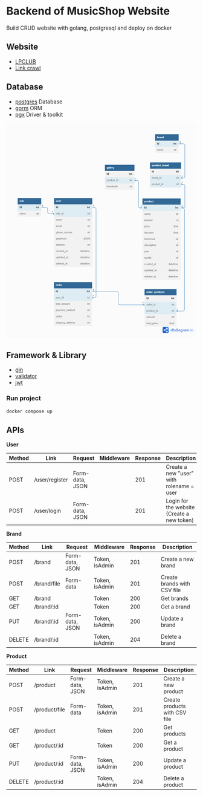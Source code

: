 # Backend of MusicShop Website

Build CRUD website with golang, postgresql and deploy on docker


## Website
- [LPCLUB](https://lpclub.vn/)
- [Link crawl](https://github.com/MusicShopVersion1/crawl_data)

## Database
- [postgres](https://hub.docker.com/_/postgres) Database
- [gorm](https://github.com/go-gorm/gorm) ORM
- [pgx](https://github.com/jackc/pgx) Driver & toolkit

![Database Diagram](https://github.com/MusicShopVersion1/server/blob/master/images/Web%20Online%20MusicShop.png)

## Framework & Library
- [gin](https://github.com/gin-gonic/gin)
- [validator](https://github.com/go-playground/validator)
- [jwt](https://github.com/golang-jwt/jwt)

[//]: # (- [migrate]&#40;https://github.com/golang-migrate/migrate&#41;)

### Run project

```
docker compose up
```

## APIs

**User**

| Method | Link           | Request         | Middleware | Response | Description                                |
|--------|----------------|-----------------|------------|----------|--------------------------------------------|
| POST   | /user/register | Form-data, JSON |            | 201      | Create a new "user" with rolename = user   |
| POST   | /user/login    | Form-data, JSON |            | 201      | Login for the website (Create a new token) |

**Brand**

| Method | Link        | Request         | Middleware     | Response | Description                 |
|--------|-------------|-----------------|----------------|----------|-----------------------------|
| POST   | /brand      | Form-data, JSON | Token, isAdmin | 201      | Create a new brand          |
| POST   | /brand/file | Form-data       | Token, isAdmin | 201      | Create brands with CSV file |
| GET    | /brand      |                 | Token          | 200      | Get brands                  |
| GET    | /brand/:id  |                 | Token          | 200      | Get a brand                 |
| PUT    | /brand/:id  | Form-data, JSON | Token, isAdmin | 200      | Update a brand              |
| DELETE | /brand/:id  |                 | Token, isAdmin | 204      | Delete a brand              |

**Product**

| Method | Link          | Request         | Middleware     | Response | Description                   |
|--------|---------------|-----------------|----------------|----------|-------------------------------|
| POST   | /product      | Form-data, JSON | Token, isAdmin | 201      | Create a new product          |
| POST   | /product/file | Form-data       | Token, isAdmin | 201      | Create products with CSV file |
| GET    | /product      |                 | Token          | 200      | Get products                  |
| GET    | /product/:id  |                 | Token          | 200      | Get a product                 |
| PUT    | /product/:id  | Form-data, JSON | Token, isAdmin | 200      | Update a product              |
| DELETE | /product/:id  |                 | Token, isAdmin | 204      | Delete a product              |
